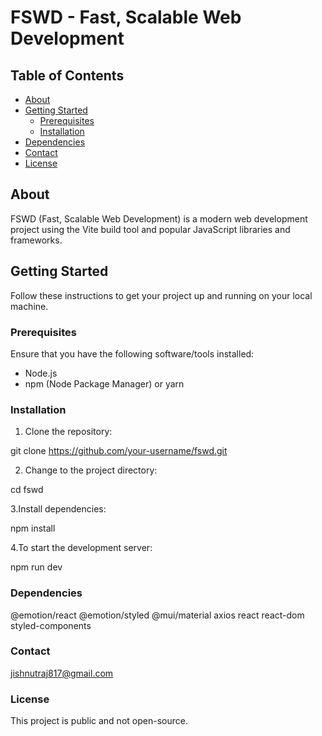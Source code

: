 # FSWD - Fast, Scalable Web Development

## Table of Contents


- [About](#about)
- [Getting Started](#getting-started)
  - [Prerequisites](#prerequisites)
  - [Installation](#installation)
- [Dependencies](#dependencies)
- [Contact](#contact)
- [License](#license)

## About

FSWD (Fast, Scalable Web Development) is a modern web development project using the Vite build tool and popular JavaScript libraries and frameworks.

## Getting Started

Follow these instructions to get your project up and running on your local machine.

### Prerequisites

Ensure that you have the following software/tools installed:

- Node.js
- npm (Node Package Manager) or yarn

### Installation

1. Clone the repository:

git clone https://github.com/your-username/fswd.git

2. Change to the project directory:
   
cd fswd

3.Install dependencies:

npm install

4.To start the development server:

npm run dev

### Dependencies

@emotion/react
@emotion/styled
@mui/material
axios
react
react-dom
styled-components

### Contact
jishnutraj817@gmail.com

### License
This project is public and not open-source.




